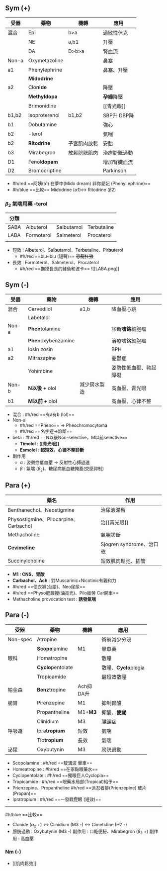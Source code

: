 ## Sym (+)
| 受器  | 藥物          | 機轉    | 應用           |
|-------|---------------|---------|----------------|
| 混合  | Epi           | b>a     | 過敏性休克      |
|       | NE            | a,b1    | 升壓           |
|       | DA            | D>b>a   | 腎血流         |
| Non-a | Oxymetazoline |         | 鼻塞           |
| a1    | Phenylephrine |         | 鼻塞、升壓     |
|       | **Midodrine**     |         |                |
| a2    | Clo**nide**       |         | 降壓           |
|       | **Methyldopa**    |         | **孕婦**降壓       |
|       | Brimonidine   |         | [[青光眼]]       |
| b1,b2 | Isoproterenol | b1,b2   | SBP升 DBP降    |
| b1    | Dobutamine    |         | 強心           |
| b2    | -terol         |         | 氣喘           |
| b2    | **Ritodrine**     |子宮肌肉放鬆| 安胎          |
| b3    | Mirabegron    |放鬆膀胱肌肉| 治療膀胱過動|
| D1    | Fenol**dopam**    |           | 增加腎臟血流|
| D2    | Bromocriptine    |         | Parkinson|
- #h/red ==阿姨(a1) 在夢中(Mido dream) 非你愛妃 (Phenyl ephrine)==
- #h/blue ==比較== Midodrine ($\alpha1$)<-> Ritodrine ($\beta2$)
### $\beta_2$ 氣喘用藥 -terol
| 分類   |            |            |             |
| ---- | ---------- | ---------- | ----------- |
| SABA | Albuterol  | Salbutamol | Terbutaline |
| LABA | Formoterol | Salmeterol | Procaterol  |
|      |            |            |             |
- 短效 : Al**bu**terol、Sal**bu**tamol、Ter**bu**taline、Pir**bu**terol
	-  #h/red ==biu~biu (短聲)== ~~恐龍扛狼~~
- 長效 : Formoterol、Salmeterol、Procaterol
	- #h/red  ==撫摸長長的鮭魚和波卡==
![[LABA.png]]
## Sym (-)
| 受器  | 藥物             | 機轉 | 應用             |
|-------|------------------|------|------------------|
| 混合  | C**a**rvedilol       | a1,b | 降血壓心跳       |
|       | L**a**betalol        |      |                  |
| Non-a | **Phen**tolamine     |      | 診斷**嗜鉻**細胞瘤   |
|       | **Phen**oxybenzamine |      | 治療嗜鉻細胞瘤   |
| a1    | losin zosin      |      | BPH              |
| a2    | Mitrazapine      |      | 憂鬱症           |
|       | Yohimbine        |      | 姿勢性低血壓、勃起障礙 |
| Non-b | **N以後 +** olol          | 減少房水製造| 高血壓、青光眼   |
| b1    | **M以前 +** olol          |      | 高血壓、心律不整 |
- 混合 : #h/red ==有a有b (lol)==
- Non-a 
	- #h/red ==Pheno== -> Pheochromocytoma
	- #h/red ==名字短->診斷==
- beta : #h/red ==N以後Non-selective，M以前selective==
	- **Timolol** : **[[青光眼]]**
	- **Esmolol** : **超短效，心律不整診斷**
- 副作用
	- $\alpha$ : 姿勢性低血壓 -> 反射性心搏過速
	- $\beta$ : 氣喘 ($\beta_2$)、糖尿病低血糖掩蓋(交感抑制)
## Para (+)
| 藥名                                 | 作用                     |
|--------------------------------------|--------------------------|
| Benthanechol、Neostigmine            | 治尿液滯留                |
| Physostigmine、Pilocarpine、Carbachol | 治[[青光眼]]                   |
| Methacholine                         | 氣喘診斷                 |
| **Cevimeline**                           | Sjogren syndrome、治口乾 |
| Succinylcholine                      | 短效肌肉鬆弛、插管       |
- **M1 : CNS、胃酸**
- **Carbachol、Ach** : 對Muscarinic+Nicotinic有親和力
- #h/red ==便衣褲(台語)、Neo尿尿==
- #h/red ==Physo肥餿搜(油亮光)、Pilo疲勞 Car開車==
- Methacholine provocation test : **誘發氣喘**
## Para (-)
| 受器     | 藥物                      | 機轉       | 應用              |
|----------|---------------------------|------------|-------------------|
| Non-spec | Atropine                  |            | 術前減少分泌      |
|          | **Scopo**lamine               | M1         | 暈車藥            |
| 眼科     | Homatropine               |            | 散瞳              |
|          | **Cyclo**pentolate            |            | 散瞳、**Cyclo**plegia |
|          | Tropicamide               |            | 最短效散瞳        |
| 帕金森   | **Benz**tropine               | Ach抑<br>DA升 |                   |
| 腸胃     | Pirenzepine               | M1         | 抑制胃酸          |
|          | Propantheline             | M1+**M3**      | 抑酸、**便祕**        |
|          | Clinidium                 | M3         | 腸躁症            |
| 呼吸道   | Ipra**tropium**                |   短效     | 氣喘              |
|          | Tio**tropium**                |    長效     | 氣喘              |
| 泌尿     | Oxybutynin                 | M3         | 膀胱過動          |
- Scopolamine : #h/red ==駛溝波 暈車==
- Homeatropine : #h/red  ==在家點眼藥水==
- Cyclopentolate : #h/red ==獨眼巨人Cyclopia==
- Tropicamide : #h/red ==眼藥水局部(Tropical)給予==
- Prienzepine、Propantheline #h/red ==派忍者排(Prienzepine) 玻片 (Propan)==
- Ipratropium : #h/red ==一發戳屁眼 (短效)==
***
#h/blue ==比較==
- Clonide ($\alpha_2$ +) <-> Clinidium (M3 -) <-> Cimetidine (H2 -)
- 膀胱過動 : Oxybutynin (M3 -) 副作用 : 口乾便秘、Mirabegron ($\beta_3$ +) 副作用 : 高血壓
### Nm (-)
- [[肌肉鬆弛]]